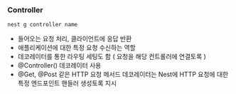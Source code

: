 ### Controller

```
nest g controller name
```

- 들어오는 요청 처리, 클라이언트에 응답 반환
- 애플리케이션에 대한 특정 요청 수신하는 역할
- 데코레이터를 통한 라우팅 세팅도 함 ( 요청을 해당 컨트롤러에 연결토록 )
- @Controller() 데코레이터 사용
- @Get, @Post 같은 HTTP 요청 메서드 데코레이터는 Nest에 HTTP 요청에 대한 특정 엔드포인트 핸들러 생성토록 지시
